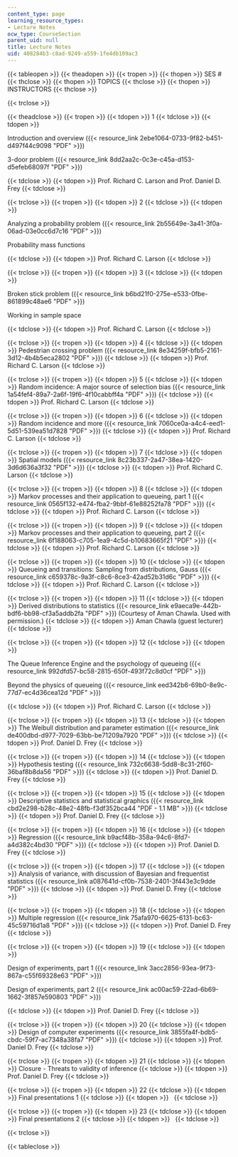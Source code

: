```yaml
---
content_type: page
learning_resource_types:
- Lecture Notes
ocw_type: CourseSection
parent_uid: null
title: Lecture Notes
uid: 408284b3-c8ad-9249-a559-1fe4db109ac3
---
```


{{< tableopen >}}
{{< theadopen >}}
{{< tropen >}}
{{< thopen >}}
SES #
{{< thclose >}}
{{< thopen >}}
TOPICS
{{< thclose >}}
{{< thopen >}}
INSTRUCTORS
{{< thclose >}}

{{< trclose >}}

{{< theadclose >}}
{{< tropen >}}
{{< tdopen >}}
1
{{< tdclose >}}
{{< tdopen >}}


Introduction and overview ({{< resource_link 2ebe1064-0733-9f82-b451-d497f44c9098 "PDF" >}})

3-door problem ({{< resource_link 8dd2aa2c-0c3e-c45a-d153-d5efeb68097f "PDF" >}})


{{< tdclose >}}
{{< tdopen >}}
Prof. Richard C. Larson and Prof. Daniel D. Frey
{{< tdclose >}}

{{< trclose >}}
{{< tropen >}}
{{< tdopen >}}
2
{{< tdclose >}}
{{< tdopen >}}


Analyzing a probability problem ({{< resource_link 2b55649e-3a41-3f0a-06ad-03e0cc6d7c16 "PDF" >}})

Probability mass functions


{{< tdclose >}}
{{< tdopen >}}
Prof. Richard C. Larson
{{< tdclose >}}

{{< trclose >}}
{{< tropen >}}
{{< tdopen >}}
3
{{< tdclose >}}
{{< tdopen >}}


Broken stick problem ({{< resource_link b6bd21f0-275e-e533-0fbe-861899c48ae6 "PDF" >}})

Working in sample space


{{< tdclose >}}
{{< tdopen >}}
Prof. Richard C. Larson
{{< tdclose >}}

{{< trclose >}}
{{< tropen >}}
{{< tdopen >}}
4
{{< tdclose >}}
{{< tdopen >}}
Pedestrian crossing problem ({{< resource_link 8e34259f-bfb5-2161-3d12-4b4b5eca2802 "PDF" >}})
{{< tdclose >}}
{{< tdopen >}}
Prof. Richard C. Larson
{{< tdclose >}}

{{< trclose >}}
{{< tropen >}}
{{< tdopen >}}
5
{{< tdclose >}}
{{< tdopen >}}
Random incidence: A major source of selection bias ({{< resource_link 1a54fef4-89a7-2a6f-19f6-4f10cabbff4a "PDF" >}})
{{< tdclose >}}
{{< tdopen >}}
Prof. Richard C. Larson
{{< tdclose >}}

{{< trclose >}}
{{< tropen >}}
{{< tdopen >}}
6
{{< tdclose >}}
{{< tdopen >}}
Random incidence and more ({{< resource_link 7060ce0a-a4c4-eed1-5d51-539ea51d7828 "PDF" >}})
{{< tdclose >}}
{{< tdopen >}}
Prof. Richard C. Larson
{{< tdclose >}}

{{< trclose >}}
{{< tropen >}}
{{< tdopen >}}
7
{{< tdclose >}}
{{< tdopen >}}
Spatial models ({{< resource_link 8c23b337-2a47-38ea-1420-3d6d636a3f32 "PDF" >}})
{{< tdclose >}}
{{< tdopen >}}
Prof. Richard C. Larson
{{< tdclose >}}

{{< trclose >}}
{{< tropen >}}
{{< tdopen >}}
8
{{< tdclose >}}
{{< tdopen >}}
Markov processes and their application to queueing, part 1 ({{< resource_link 0565f132-e474-fba2-9bbf-61e88252fa78 "PDF" >}})
{{< tdclose >}}
{{< tdopen >}}
Prof. Richard C. Larson
{{< tdclose >}}

{{< trclose >}}
{{< tropen >}}
{{< tdopen >}}
9
{{< tdclose >}}
{{< tdopen >}}
Markov processes and their application to queueing, part 2 ({{< resource_link 6f188063-c705-1ea9-4c5d-b10683665f21 "PDF" >}})
{{< tdclose >}}
{{< tdopen >}}
Prof. Richard C. Larson
{{< tdclose >}}

{{< trclose >}}
{{< tropen >}}
{{< tdopen >}}
10
{{< tdclose >}}
{{< tdopen >}}
Queueing and transitions: Sampling from distributions, Gauss ({{< resource_link c659378c-9a3f-c8c6-8ce3-42ad52b31d6c "PDF" >}})
{{< tdclose >}}
{{< tdopen >}}
Prof. Richard C. Larson
{{< tdclose >}}

{{< trclose >}}
{{< tropen >}}
{{< tdopen >}}
11
{{< tdclose >}}
{{< tdopen >}}
Derived distributions to statistics ({{< resource_link e9aeca9e-442b-bdf6-bb98-cf3a5addb2fa "PDF" >}}) (Courtesy of Aman Chawla. Used with permission.)
{{< tdclose >}}
{{< tdopen >}}
Aman Chawla (guest lecturer)
{{< tdclose >}}

{{< trclose >}}
{{< tropen >}}
{{< tdopen >}}
12
{{< tdclose >}}
{{< tdopen >}}


The Queue Inference Engine and the psychology of queueing ({{< resource_link 992dfd57-bc58-2815-650f-493f72c8d0cf "PDF" >}})

Beyond the physics of queueing ({{< resource_link eed342b6-69b0-8e9c-77d7-ec4d36cea12d "PDF" >}})


{{< tdclose >}}
{{< tdopen >}}
Prof. Richard C. Larson
{{< tdclose >}}

{{< trclose >}}
{{< tropen >}}
{{< tdopen >}}
13
{{< tdclose >}}
{{< tdopen >}}
The Weibull distribution and parameter estimation ({{< resource_link de400dbd-d977-7029-63bb-be71209a7920 "PDF" >}})
{{< tdclose >}}
{{< tdopen >}}
Prof. Daniel D. Frey
{{< tdclose >}}

{{< trclose >}}
{{< tropen >}}
{{< tdopen >}}
14
{{< tdclose >}}
{{< tdopen >}}
Hypothesis testing ({{< resource_link 732c6638-5dd8-8c31-2f60-36baf8b8da56 "PDF" >}})
{{< tdclose >}}
{{< tdopen >}}
Prof. Daniel D. Frey
{{< tdclose >}}

{{< trclose >}}
{{< tropen >}}
{{< tdopen >}}
15
{{< tdclose >}}
{{< tdopen >}}
Descriptive statistics and statistical graphics ({{< resource_link cbd2e298-b28c-48e2-48fb-f3df352bca44 "PDF - 1.1 MB" >}})
{{< tdclose >}}
{{< tdopen >}}
Prof. Daniel D. Frey
{{< tdclose >}}

{{< trclose >}}
{{< tropen >}}
{{< tdopen >}}
16
{{< tdclose >}}
{{< tdopen >}}
Regression ({{< resource_link b9acf48b-358a-94c6-8fd7-a4d382c4bd30 "PDF" >}})
{{< tdclose >}}
{{< tdopen >}}
Prof. Daniel D. Frey
{{< tdclose >}}

{{< trclose >}}
{{< tropen >}}
{{< tdopen >}}
17
{{< tdclose >}}
{{< tdopen >}}
Analysis of variance, with discussion of Bayesian and frequentist statistics ({{< resource_link a087641d-cf0b-7538-2401-3f443e3c9dde "PDF" >}})
{{< tdclose >}}
{{< tdopen >}}
Prof. Daniel D. Frey
{{< tdclose >}}

{{< trclose >}}
{{< tropen >}}
{{< tdopen >}}
18
{{< tdclose >}}
{{< tdopen >}}
Multiple regression ({{< resource_link 75afa970-6625-6131-bc63-45c59716d1a8 "PDF" >}})
{{< tdclose >}}
{{< tdopen >}}
Prof. Daniel D. Frey
{{< tdclose >}}

{{< trclose >}}
{{< tropen >}}
{{< tdopen >}}
19
{{< tdclose >}}
{{< tdopen >}}


Design of experiments, part 1 ({{< resource_link 3acc2856-93ea-9f73-867a-c55f69328e63 "PDF" >}})

Design of experiments, part 2 ({{< resource_link ac00ac59-22ad-6b69-1662-3f857e590803 "PDF" >}})


{{< tdclose >}}
{{< tdopen >}}
Prof. Daniel D. Frey
{{< tdclose >}}

{{< trclose >}}
{{< tropen >}}
{{< tdopen >}}
20
{{< tdclose >}}
{{< tdopen >}}
Design of computer experiments ({{< resource_link 3855fa4f-bdb5-cbdc-59f7-ac7348a38fa7 "PDF" >}})
{{< tdclose >}}
{{< tdopen >}}
Prof. Daniel D. Frey
{{< tdclose >}}

{{< trclose >}}
{{< tropen >}}
{{< tdopen >}}
21
{{< tdclose >}}
{{< tdopen >}}
Closure - Threats to validity of inference
{{< tdclose >}}
{{< tdopen >}}
Prof. Daniel D. Frey
{{< tdclose >}}

{{< trclose >}}
{{< tropen >}}
{{< tdopen >}}
22
{{< tdclose >}}
{{< tdopen >}}
Final presentations 1
{{< tdclose >}}
{{< tdopen >}}
 
{{< tdclose >}}

{{< trclose >}}
{{< tropen >}}
{{< tdopen >}}
23
{{< tdclose >}}
{{< tdopen >}}
Final presentations 2
{{< tdclose >}}
{{< tdopen >}}
 
{{< tdclose >}}

{{< trclose >}}

{{< tableclose >}}